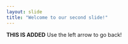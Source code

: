 ```yaml
---
layout: slide
title: "Welcome to our second slide!"
---
```

**THIS IS ADDED**
Use the left arrow to go back!
